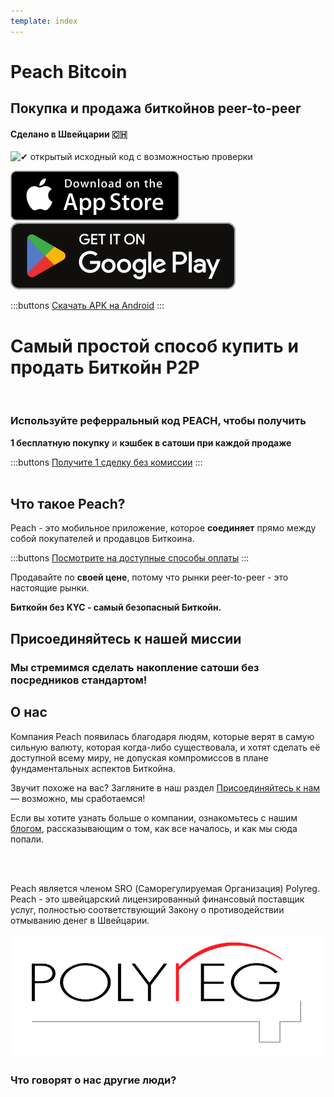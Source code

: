 ```yaml
---
template: index
---
```

<!--[teaser]-->
# Peach Bitcoin
## Покупка и продажа биткойнов <span>peer-to-peer</span>
#### Сделано в Швейцарии 🇨🇭


<div class="inner-wrap">

![✔ открытый исходный код с возможностью проверки](/img/phones.png)

<div>
  <div class="md:flex items-end">
    <a href="https://testflight.apple.com/join/wfSPFEWG"><img class="h-180px md:h-90px" src="/img/home/download-on-the-app-store.svg" alt="Скачать в App Store"></a>
    <a class="md:ml-4" href="https://play.google.com/store/apps/details?id=com.peachbitcoin.peach.mainnet"><img class="h-180px md:h-90px" src="/img/home/get-it-on-google-play.svg" alt="Скачать из Google Play"></a>
  </div>

  :::buttons
  [Скачать APK на Android](/ru/apk/)
  :::

</div>

</div>

<!--[top]-->
# Самый простой способ купить и продать Биткойн P2P
<br>

### Используйте реферральный код PEACH, чтобы получить

**1 бесплатную покупку** и **кэшбек в сатоши при каждой продаже**

:::buttons
[Получите 1 сделку без комиссии](https://peachbitcoin.com/ru/referral/?code=PEACH)
:::
<br><br>
## Что такое Peach?

Peach - это мобильное приложение, которое **соединяет** прямо между собой покупателей и продавцов Биткоина.

:::buttons
[Посмотрите на доступные способы оплаты](/ru/how-it-works/#available-payment-methods)
:::

Продавайте по **своей цене**, потому что рынки peer-to-peer - это настоящие рынки.

**Биткойн без KYC - самый безопасный Биткойн.**

<!--[mission]-->
## Присоединяйтесь к нашей миссии

### Мы стремимся сделать накопление сатоши без посредников стандартом!

<!--[about]-->
## О нас

Компания Peach появилась благодаря людям, которые верят в самую сильную валюту, которая когда-либо существовала, и хотят сделать её доступной всему миру, не допуская компромиссов в плане фундаментальных аспектов Биткойна.

Звучит похоже на вас? Загляните в наш раздел [Присоединяйтесь к нам](/ru/join-us/) — возможно, мы сработаемся!

Если вы хотите узнать больше о компании, ознакомьтесь с нашим [блогом](/blog/), рассказывающим о том, как все началось, и как мы сюда попали.

<br><br>

Peach является членом SRO (Саморегулируемая Организация) Polyreg. Peach - это швейцарский лицензированный финансовый поставщик услуг, полностью соответствующий Закону о противодействии отмыванию денег в Швейцарии.

![](/img/home/polyreg.png)

### Что говорят о нас другие люди?
<br>
<div id="ap-widget-container" class="ap-widget-container" prod_code="peach" show ="top" bg_color="#FFFFFF" review_bg_color = "#FFFFFF" text_color = "#000000"></div>
